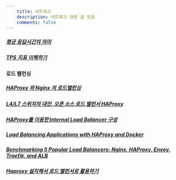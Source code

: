 ```yaml
---
    title: 네트워크
    description: 네트워크 관련 글 모음
    comments: false
---
```


#### 

##### [평균 응답시간의 의미](https://www.whatap.io/ko/blog/15/)  

##### [TPS 지표 이해하기](https://www.whatap.io/ko/blog/14/) 

#### 로드 밸런싱  

##### [HAProxy 와 Nginx 의 로드밸런싱](https://seokjun.kim/haproxy-and-nginx-load-balancing/)

##### [L4/L7 스위치의 대안, 오픈 소스 로드 밸런서 HAProxy](https://d2.naver.com/helloworld/284659)  

##### [HAProxy를 이용한 Internal Load Balancer 구성](https://medium.com/@jeongdeoksu/haproxy%EB%A5%BC-%EC%9D%B4%EC%9A%A9%ED%95%9C-internal-load-balancer-%EA%B5%AC%EC%84%B1-4872661b5e3c)  

##### [Load Balancing Applications with HAProxy and Docker](https://medium.com/@nirgn/load-balancing-applications-with-haproxy-and-docker-d719b7c5b231)

##### [Benchmarking 5 Popular Load Balancers: Nginx, HAProxy, Envoy, Traefik, and ALB](https://www.loggly.com/blog/benchmarking-5-popular-load-balancers-nginx-haproxy-envoy-traefik-and-alb/)

##### [Haproxy 설치해서 로드 밸런서로 활용하기](https://findstar.pe.kr/2018/07/27/install-haproxy/)
